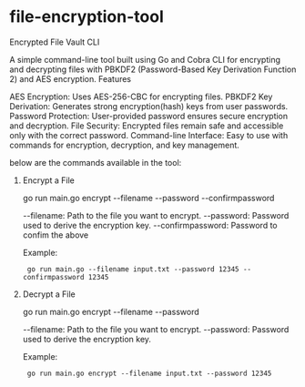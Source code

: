 # file-encryption-tool

Encrypted File Vault CLI

A simple command-line tool built using Go and Cobra CLI for encrypting and decrypting files with PBKDF2 (Password-Based Key Derivation Function 2) and AES encryption.
Features

AES Encryption: Uses AES-256-CBC for encrypting files.
PBKDF2 Key Derivation: Generates strong encryption(hash) keys from user passwords.
Password Protection: User-provided password ensures secure encryption and decryption.
File Security: Encrypted files remain safe and accessible only with the correct password.
Command-line Interface: Easy to use with commands for encryption, decryption, and key management.


below are the commands available in the tool:

1. Encrypt a File

    go run main.go encrypt --filename <filepath> --password <password> --confirmpassword <conformpassword>

    --filename: Path to the file you want to encrypt.
    --password: Password used to derive the encryption key.
    --confirmpassword: Password to confim the above

    Example:

        go run main.go --filename input.txt --password 12345 --confirmpassword 12345

2. Decrypt a File

    go run main.go encrypt --filename <filepath> --password <password> 

    --filename: Path to the file you want to encrypt.
    --password: Password used to derive the encryption key.

    Example:
    
        go run main.go encrypt --filename input.txt --password 12345